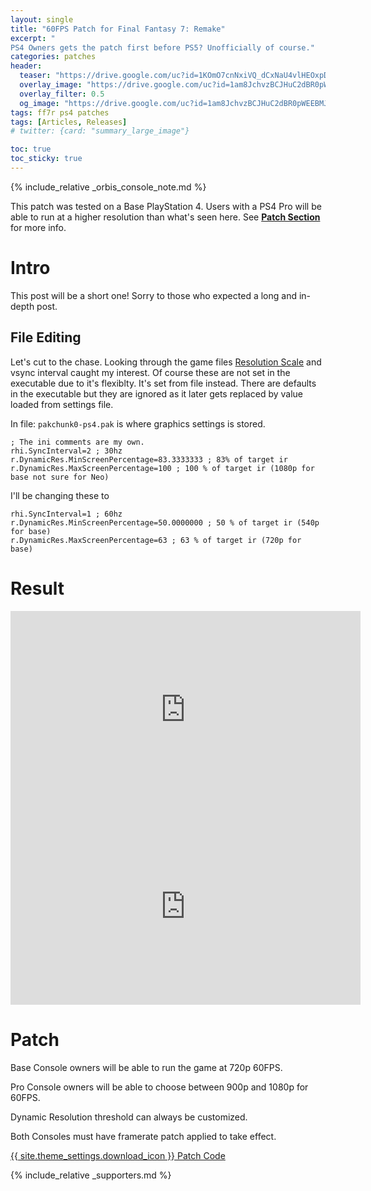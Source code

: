 ```yaml
---
layout: single
title: "60FPS Patch for Final Fantasy 7: Remake"
excerpt: "
PS4 Owners gets the patch first before PS5? Unofficially of course."
categories: patches
header:
  teaser: "https://drive.google.com/uc?id=1KOmO7cnNxiVQ_dCxNaU4vlHEOxpDkzLa"
  overlay_image: "https://drive.google.com/uc?id=1am8JchvzBCJHuC2dBR0pWEEBMJ9U3Iui"
  overlay_filter: 0.5
  og_image: "https://drive.google.com/uc?id=1am8JchvzBCJHuC2dBR0pWEEBMJ9U3Iui"
tags: ff7r ps4 patches
tags: [Articles, Releases]
# twitter: {card: "summary_large_image"}

toc: true
toc_sticky: true
---
```


{% include_relative _orbis_console_note.md %}

This patch was tested on a Base PlayStation 4. Users with a PS4 Pro will be able to run at a higher resolution than what's seen here. See [**Patch Section**](#patch) for more info.

# Intro

This post will be a short one! Sorry to those who expected a long and in-depth post.

## File Editing

Let's cut to the chase. Looking through the game files [Resolution Scale](https://docs.unrealengine.com/en-US/RenderingAndGraphics/DynamicResolution/index.html) and vsync interval caught my interest. Of course these are not set in the executable due to it's flexiblty. It's set from file instead. There are defaults in the executable but they are ignored as it later gets replaced by value loaded from settings file.

In file: `pakchunk0-ps4.pak` is where graphics settings is stored.

```
; The ini comments are my own.
rhi.SyncInterval=2 ; 30hz
r.DynamicRes.MinScreenPercentage=83.3333333 ; 83% of target ir
r.DynamicRes.MaxScreenPercentage=100 ; 100 % of target ir (1080p for base not sure for Neo)
```

I'll be changing these to 

```
rhi.SyncInterval=1 ; 60hz
r.DynamicRes.MinScreenPercentage=50.0000000 ; 50 % of target ir (540p for base)
r.DynamicRes.MaxScreenPercentage=63 ; 63 % of target ir (720p for base)
```

# Result

<div align="center" class="responsive-video-container">
<iframe width="560" height="315" src="https://www.youtube.com/embed/ync0bSVoX-0?start=325" title="YouTube video player" frameborder="0" allow="accelerometer; autoplay; clipboard-write; encrypted-media; gyroscope; picture-in-picture" allowfullscreen></iframe>
</div>

<div align="center" class="responsive-video-container">
<iframe width="560" height="315" src="https://www.youtube.com/embed/JeKoRI4ZVUM" title="YouTube video player" frameborder="0" allow="accelerometer; autoplay; clipboard-write; encrypted-media; gyroscope; picture-in-picture" allowfullscreen></iframe>
</div>

# Patch

Base Console owners will be able to run the game at 720p 60FPS.

Pro Console owners will be able to choose between 900p and 1080p for 60FPS.

Dynamic Resolution threshold can always be customized.

Both Consoles must have framerate patch applied to take effect.

<a href="/_patch/FinalFantasyVIIRemake-Orbis" class="button" role="button">{{ site.theme_settings.download_icon }} Patch Code</a>

{% include_relative _supporters.md %}
